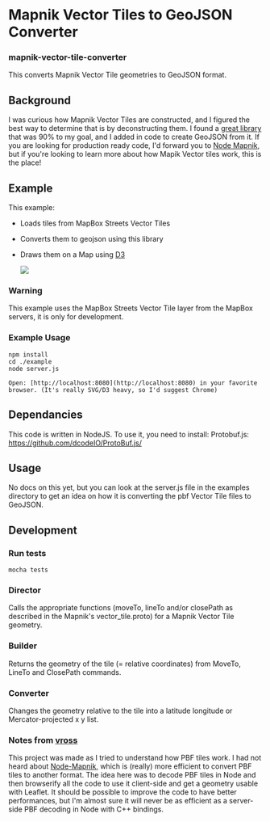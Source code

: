# Mapnik Vector Tiles to GeoJSON Converter
### mapnik-vector-tile-converter

This converts Mapnik Vector Tile geometries to GeoJSON format.

## Background

   I was curious how Mapnik Vector Tiles are constructed, and I figured the best way to determine that is by deconstructing them.  I found a [great library](https://github.com/vross/mapnik-vector-tile-converter) that was 90% to my goal, and I added in code to create GeoJSON from it.  If you are looking for production ready code, I'd forward you to [Node Mapnik](https://github.com/mapnik/node-mapnik), but if you're looking to learn more about how Mapik Vector tiles work, this is the place!

## Example
This example:
  * Loads tiles from MapBox Streets Vector Tiles
  * Converts them to geojson using this library
  * Draws them on a Map using [D3](https://github.com/mbostock/d3)
   
    ![](https://raw.github.com/jimmyrocks/mapnik-vector-tile-converter/master/example/img/screen_shot.png)

### Warning
  This example uses the MapBox Streets Vector Tile layer from the MapBox servers, it is only for development.

### Example Usage
```
npm install
cd ./example
node server.js

Open: [http://localhost:8080](http://localhost:8080) in your favorite browser. (It's really SVG/D3 heavy, so I'd suggest Chrome)
```

## Dependancies

This code is written in NodeJS. To use it, you need to install:
Protobuf.js: <https://github.com/dcodeIO/ProtoBuf.js/>

## Usage

No docs on this yet, but you can look at the server.js file in the examples directory to get an idea on how it is converting the pbf Vector Tile files to GeoJSON.

## Development

### Run tests

```
mocha tests
```

### Director
Calls the appropriate functions (moveTo, lineTo and/or closePath as described in the Mapnik's vector\_tile.proto) for a Mapnik Vector Tile geometry.

### Builder
Returns the geometry of the tile (= relative coordinates) from MoveTo, LineTo and ClosePath commands.

### Converter
Changes the geometry relative to the tile into a latitude longitude or Mercator-projected x y list.

### Notes from [vross](https://github.com/vross/)
This project was made as I tried to understand how PBF tiles work. I had not heard about [Node-Mapnik](https://github.com/mapnik/node-mapnik), which is (really) more efficient to convert PBF tiles to another format. The idea here was to decode PBF tiles in Node and then browserify all the code to use it client-side and get a geometry usable with Leaflet. It should be possible to improve the code to have better performances, but I'm almost sure it will never be as efficient as a server-side PBF decoding in Node with C++ bindings.
